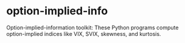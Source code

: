 # option-implied-info
Option-implied-information toolkit: These Python programs compute option-implied indices like VIX, SVIX, skewness, and kurtosis.   
